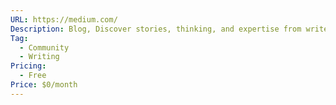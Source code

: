 ```yaml
---
URL: https://medium.com/
Description: Blog, Discover stories, thinking, and expertise from writers on any topic.
Tag:
  - Community
  - Writing
Pricing:
  - Free
Price: $0/month
---
```

